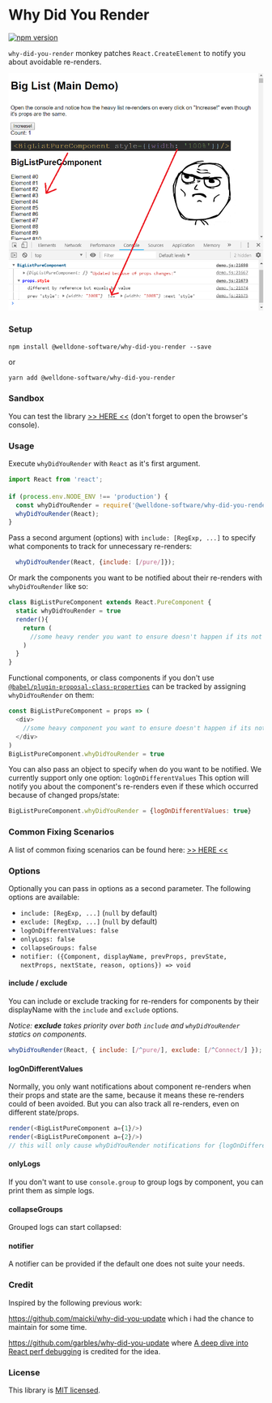 # Why Did You Render

[![npm version](https://badge.fury.io/js/%40welldone-software%2Fwhy-did-you-render.svg)](https://badge.fury.io/js/%40welldone-software%2Fwhy-did-you-render)

`why-did-you-render` monkey patches `React.CreateElement` to notify you about avoidable re-renders.

![](demo-image.png)

### Setup
```
npm install @welldone-software/why-did-you-render --save
```
or
```
yarn add @welldone-software/why-did-you-render
```

### Sandbox
You can test the library [>> HERE <<](https://goo.gl/q3RD6r)
(don't forget to open the browser's console).

### Usage
Execute `whyDidYouRender` with `React` as it's first argument.
```js
import React from 'react';

if (process.env.NODE_ENV !== 'production') {
  const whyDidYouRender = require('@welldone-software/why-did-you-render');
  whyDidYouRender(React);
}
```
Pass a second argument (options) with `include: [RegExp, ...]` to specify
what components to track for unnecessary re-renders:
```js
  whyDidYouRender(React, {include: [/pure/]});
```
Or mark the components you want to be notified about their re-renders with `whyDidYouRender` like so:
```js
class BigListPureComponent extends React.PureComponent {
  static whyDidYouRender = true
  render(){
    return (
      //some heavy render you want to ensure doesn't happen if its not neceserry
    )
  }
}
```
Functional components, or class components if you don't use
[`@babel/plugin-proposal-class-properties`](https://babeljs.io/docs/en/babel-plugin-proposal-class-properties)
can be tracked by assigning `whyDidYouRender` on them:
```js
const BigListPureComponent = props => (
  <div>
    //some heavy component you want to ensure doesn't happen if its not neceserry
  </div>
)
BigListPureComponent.whyDidYouRender = true
```
You can also pass an object to specify when do you want to be notified.
We currently support only one option: `logOnDifferentValues`
This option will notify you about the component's re-renders even if these which
occurred because of changed props/state:
```js
BigListPureComponent.whyDidYouRender = {logOnDifferentValues: true}

```
### Common Fixing Scenarios
A list of common fixing scenarios can be found here: [>> HERE <<](https://goo.gl/hnfMPb)

### Options
Optionally you can pass in options as a second parameter. The following options are available:
- `include: [RegExp, ...]` (`null` by default)
- `exclude: [RegExp, ...]` (`null` by default)
- `logOnDifferentValues: false`
- `onlyLogs: false`
- `collapseGroups: false`
- `notifier: ({Component, displayName, prevProps, prevState, nextProps, nextState, reason, options}) => void`

#### include / exclude
You can include or exclude tracking for re-renders for components
by their displayName with the `include` and `exclude` options.

*Notice: **exclude** takes priority over both `include` and `whyDidYouRender` statics on components.*
```js
whyDidYouRender(React, { include: [/^pure/], exclude: [/^Connect/] });
```

#### logOnDifferentValues
Normally, you only want notifications about component re-renders when their props and state
are the same, because it means these re-renders could of been avoided. But you can also track
all re-renders, even on different state/props.

```js
render(<BigListPureComponent a={1}/>)
render(<BigListPureComponent a={2}/>)
// this will only cause whyDidYouRender notifications for {logOnDifferentValues: true}
```

#### onlyLogs
If you don't want to use `console.group` to group logs by component, you can print them as simple logs.

#### collapseGroups
Grouped logs can start collapsed:

#### notifier
A notifier can be provided if the default one does not suite your needs.

### Credit

Inspired by the following previous work:

https://github.com/maicki/why-did-you-update which i had the chance to maintain for some time.

https://github.com/garbles/why-did-you-update where [A deep dive into React perf debugging](http://benchling.engineering/deep-dive-react-perf-debugging/) is credited for the idea.

### License

This library is [MIT licensed](./LICENSE).
